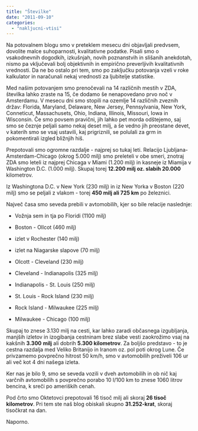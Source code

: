 ```yaml
---
title: "Številke"
date: "2011-09-10"
categories: 
  - "nakljucni-vtisi"
---
```


Na potovalnem blogu smo v preteklem mesecu dni objavljali predvsem, dovolite malce suhoparnosti, kvalitativne podatke. Pisali smo o vsakodnevnih dogodkih, izkušnjah, novih poznanstvih in slišanih anekdotah, nismo pa vključevali bolj objektivnih in empirično preverljivih kvalitativnih vrednosti. Da ne bo ostalo pri tem, smo po zaključku potovanja vzeli v roke kalkulator in naračunali nekaj vrednosti za ljubitelje statistike.

Med našim potovanjem smo prenočevali na 14 različnih mestih v ZDA, številka lahko zraste na 15, če dodamo še nenapovedano prvo noč v Amsterdamu. V mesecu dni smo stopili na ozemlje 14 različnih zveznih držav: Florida, Maryland, Delaware, New Jersey, Pennsylvania, New York, Conneticut, Massachusets, Ohio, Indiana, Illinois, Missouri, Iowa in Wisconsin. Če smo povsem pravični, jih lahko pet morda odštejemo, saj smo se čeznje peljali samo nekaj deset milj, a še vedno jih preostane devet, v katerih smo se vsaj ustavili, kaj prigriznili, se polulali za grm in pokomentirali izgled bližnjih hiš.

Prepotovali smo ogromne razdalje - najprej so tukaj leti. Relacijo Ljubljana-Amsterdam-Chicago (okrog 5.000 milj) smo preleteli v obe smeri, znotraj ZDA smo leteli iz najprej Chicaga v Miami (1.200 milj) in kasneje iz Miamija v Washington D.C. (1.000 milj). Skupaj torej **12.200 milj oz. slabih 20.000** kilometrov.

Iz Washingtona D.C. v New York (230 milj) in iz New Yorka v Boston (220 milj) smo se peljali z vlakom - torej **450 milj ali 725 km** po železnici.

Največ časa smo seveda prebili v avtomobilih, kjer so bile relacije naslednje:

- Vožnja sem in tja po Floridi (1100 milj)
- Boston - Ollcot (460 milj)

- izlet v Rochester (140 milj)
- izlet na Niagarske slapove (70 milj)

- Olcott - Cleveland (230 milj)
- Cleveland - Indianapolis (325 milj)
- Indianapolis - St. Louis (250 milj)
- St. Louis - Rock Island (230 milj)
- Rock Island - Milwaukee (225 milj)
- Milwaukee - Chicago (100 milj)

Skupaj to znese 3.130 milj na cesti, kar lahko zaradi občasnega izgubljanja, manjših izletov in izogibanja cestninam brez slabe vesti zaokrožimo vsaj na kakšnih **3.300** **milj** ali dobrih **5.300 kilometrov**. Za boljšo predstavo - to je cestna razdalja med Veliko Britanijo in Iranom oz. pol poti okrog Lune. Če privzamemo povprečno hitrost 50 km/h, smo v avtomobilih preživeli 106 ur ali več kot 4 dni našega izleta.

Ker nas je bilo 9, smo se seveda vozili v dveh avtomobilih in ob nič kaj varčnih avtomobilih s povprečno porabo 10 l/100 km to znese 1060 litrov bencina, k sreči po ameriških cenah.

Pod črto smo Oktetovci prepotovali 16 tisoč milj ali skoraj **26 tisoč kilometrov**. Pri tem ste naš blog obiskali skupno **31.252-krat**, skoraj tisočkrat na dan.

Naporno.
